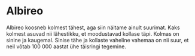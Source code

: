# Albireo

Albireo koosneb kolmest tähest, aga siin näitame ainult suurimat. Kaks kolmest
asuvad nii lähestikku, et moodustavad kollase täpi. Kolmas on sinine ja
kaugemal. Sinise tähe ja kollaste vaheline vahemaa on nii suur, et neil võtab
100 000 aastat ühe täisringi tegemine.
